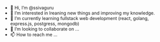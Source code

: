 - 👋 Hi, I’m @ssivaguru
- 👀 I’m interested in lreaning new things and improving my knowledge.
- 🌱 I’m currently learning fullstack web development (react, golang, express.js, postgress, mongodb) 
- 💞️ I’m looking to collaborate on ...
- 📫 How to reach me ...

<!---
ssivaguru/ssivaguru is a ✨ special ✨ repository because its `README.md` (this file) appears on your GitHub profile.
You can click the Preview link to take a look at your changes.
--->
